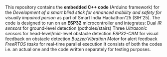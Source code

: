 This repository contains the **embedded C++ code** (Arduino framework) for the *Development of a smart blind stick for enhanced mobility and safety for visually impaired person* as part of Smart India Hackathon'25 (SIH'25).
The code is designed to run on an **ESP32** microcontroller and integrates:
Dual *IR sensors* for ground-level detection (potholes/stairs)
Three *Ultrasonic sensors* for head-level/mid-level obstacle detection
*ESP32-CAM* for visual feedback on obstacle detection
*Buzzer/Vibration Motor* for alert feedback
*FreeRTOS tasks* for real-time parallel execution
It consists of both the codes i.e. an actual one and the code written separately for testing purposes.
